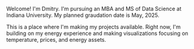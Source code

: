 Welcome! I'm Dmitry. I'm pursuing an MBA and MS of Data Science at Indiana University. My planned graudation date is May, 2025. 

This is a place where I'm making my projects available. Right now, I'm building on my energy experience and making visualizations focusing on temperature, prices, and energy assets. 
